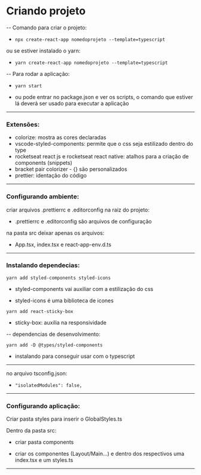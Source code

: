 # Criando projeto

 -- Comando para criar o projeto:

 - `npx create-react-app nomedoprojeto --template=typescript`

 ou se estiver instalado o yarn: 

 - `yarn create-react-app nomedoprojeto --template=typescript`

-- Para rodar a aplicação:

 - `yarn start`

-  ou pode entrar no package.json e ver os scripts, o comando que estiver lá deverá ser usado para executar a aplicação

<hr>

### Extensões:

- colorize: mostra as cores declaradas
- vscode-styled-components: permite que o css seja estilizado dentro do type
- rocketseat react js e rocketseat react native: atalhos para a criação de components (snippets)
- bracket pair colorizer - {} são personalizados
- prettier: identação do código

<hr>

### Configurando ambiente:

criar arquivos .prettierrc e .editorconfig na raiz do projeto:

- .prettierrc e .editorconfig são arquivos de configuração

na pasta src deixar apenas os arquivos:

- App.tsx, index.tsx e react-app-env.d.ts

<hr>

### Instalando dependecias:

`yarn add styled-components styled-icons`

- styled-components vai auxiliar com a estilização do css

- styled-icons é uma biblioteca de icones

`yarn add react-sticky-box`

- sticky-box: auxilia na responsividade

-- dependencias de desenvolvimento:

`yarn add -D @types/styled-components`

- instalando para conseguir usar com o typescript

 <hr>

 no arquivo tsconfig.json: 

 - `"isolatedModules": false,`

 <hr>

 ### Configurando aplicação:

 Criar pasta styles para inserir o GlobalStyles.ts

 Dentro da pasta src: 

 - criar pasta components

 - criar os componentes (Layout/Main...) e dentro dos respectivos uma index.tsx e um styles.ts

 <hr>

 


